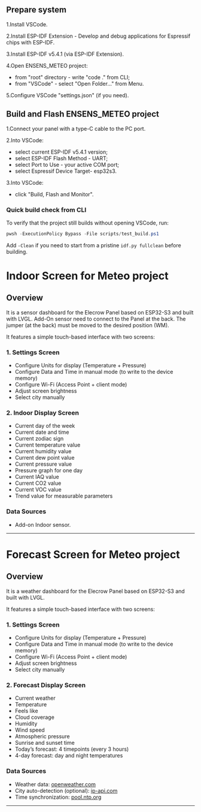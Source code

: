 ## Prepare system

 1.Install VSCode.
 
 2.Install ESP-IDF Extension - Develop and debug applications for Espressif chips with ESP-IDF.
 
 3.Install ESP-IDF v5.4.1 (via ESP-IDF Extension).
 
 4.Open ENSENS_METEO project:
 
 - from "root" directory - write "code ." from CLI;
 - from "VSCode" - select "Open Folder..." from Menu.
   
 5.Configure VSCode "settings.json" (if you need).

## Build and Flash ENSENS_METEO project
 1.Сonnect your panel with a type-C cable to the PC port.
 
 2.Into VSCode:
 
 - select current ESP-IDF v5.4.1 version;
 - select ESP-IDF Flash Method - UART;
 - select Port to Use - your active COM port;
 - select Espressif Device Target- esp32s3.
   
 3.Into VSCode:
 - click "Build, Flash and Monitor".

### Quick build check from CLI

To verify that the project still builds without opening VSCode, run:

```powershell
pwsh -ExecutionPolicy Bypass -File scripts/test_build.ps1
```

Add `-Clean` if you need to start from a pristine `idf.py fullclean` before building.


# Indoor Screen for Meteo project

## Overview

It is a sensor dashboard for the Elecrow Panel based on ESP32-S3 and built with LVGL.
Add-On sensor need to connect to the Panel at the back.
The jumper (at the back) must be moved to the desired position (WM).

It features a simple touch-based interface with two screens:

### 1. Settings Screen
- Configure Units for display (Temperature + Pressure)
- Configure Data and Time in manual mode (to write to the device memory)
- Configure Wi-Fi (Access Point + client mode)
- Adjust screen brightness
- Select city manually

### 2. Indoor Display Screen
- Current day of the week
- Current date and time
- Current zodiac sign
- Current temperature value
- Current humidity value
- Current dew point value
- Current pressure value
- Pressure graph for one day
- Current IAQ value
- Current CO2 value
- Current VOC value
- Trend value for measurable parameters

### Data Sources
- Add-on Indoor sensor.
---

# Forecast Screen for Meteo project

## Overview

It is a weather dashboard for the Elecrow Panel based on ESP32-S3 and built with LVGL.

It features a simple touch-based interface with two screens:

### 1. Settings Screen
- Configure Units for display (Temperature + Pressure)
- Configure Data and Time in manual mode (to write to the device memory)
- Configure Wi-Fi (Access Point + client mode)
- Adjust screen brightness
- Select city manually

### 2. Forecast Display Screen
- Current weather
- Temperature
- Feels like
- Cloud coverage
- Humidity
- Wind speed
- Atmospheric pressure
- Sunrise and sunset time
- Today’s forecast: 4 timepoints (every 3 hours)
- 4-day forecast: day and night temperatures

### Data Sources
- Weather data: [openweather.com](https://openweather.com)
- City auto-detection (optional): [ip-api.com](http://ip-api.com)
- Time synchronization: [pool.ntp.org](https://www.pool.ntp.org)

---
